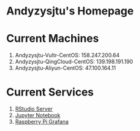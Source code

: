 # Andyzysjtu's Homepage
# Current Machines
1. Andyzysjtu-Vultr-CentOS: 158.247.200.64
2. Andyzysjtu-QingCloud-CentOS: 139.198.191.190
3. Andyzysjtu-Aliyun-CentOS: 47.100.164.11

# Current Services
1. [RStudio Server](http://47.100.164.11:8787)
2. [Jupyter Notebook](http://47.100.164.11:8888)
3. [Raspberry Pi Grafana](http://Andyzysjtu-Aliyun-CentOS:23000)
